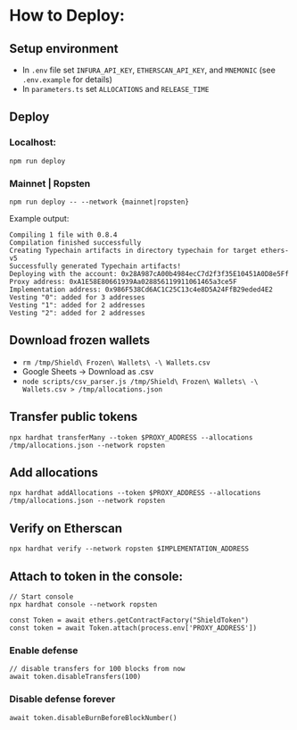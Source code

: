 # How to Deploy:

## Setup environment

- In `.env` file set `INFURA_API_KEY`, `ETHERSCAN_API_KEY`, and `MNEMONIC` (see `.env.example` for details)
- In `parameters.ts` set `ALLOCATIONS` and `RELEASE_TIME`
  
## Deploy

### Localhost:
`npm run deploy`

### Mainnet | Ropsten
`npm run deploy -- --network {mainnet|ropsten}`

Example output:
```
Compiling 1 file with 0.8.4
Compilation finished successfully
Creating Typechain artifacts in directory typechain for target ethers-v5
Successfully generated Typechain artifacts!
Deploying with the account: 0x28A987cA00b4984ecC7d2f3f35E10451A0D8e5Ff
Proxy address: 0xA1E58E80661939Aa028856119911061465a3ce5F
Implementation address: 0x986F538Cd6AC1C25C13c4e8D5A24FfB29eded4E2
Vesting "0": added for 3 addresses
Vesting "1": added for 2 addresses
Vesting "2": added for 2 addresses
```

## Download frozen wallets

* `rm /tmp/Shield\ Frozen\ Wallets\ -\ Wallets.csv`
* Google Sheets -> Download as .csv
* `node scripts/csv_parser.js /tmp/Shield\ Frozen\ Wallets\ -\ Wallets.csv > /tmp/allocations.json`

## Transfer public tokens

`npx hardhat transferMany --token $PROXY_ADDRESS --allocations /tmp/allocations.json --network ropsten`

## Add allocations

`npx hardhat addAllocations --token $PROXY_ADDRESS --allocations /tmp/allocations.json --network ropsten`

## Verify on Etherscan 

`npx hardhat verify --network ropsten $IMPLEMENTATION_ADDRESS`

## Attach to token in the console:

```
// Start console
npx hardhat console --network ropsten

const Token = await ethers.getContractFactory("ShieldToken")
const token = await Token.attach(process.env['PROXY_ADDRESS'])
```

### Enable defense

```
// disable transfers for 100 blocks from now
await token.disableTransfers(100)
```

### Disable defense forever
```
await token.disableBurnBeforeBlockNumber()
```
